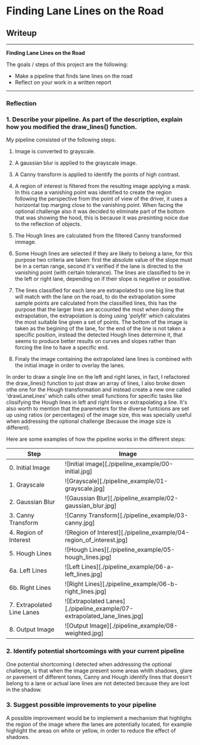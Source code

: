 # **Finding Lane Lines on the Road** 

## Writeup

---

**Finding Lane Lines on the Road**

The goals / steps of this project are the following:
* Make a pipeline that finds lane lines on the road
* Reflect on your work in a written report

[Example of found lanes]: ./test_images_output/solidWhiteCurve.jpg "Example of found lanes"

---

### Reflection

### 1. Describe your pipeline. As part of the description, explain how you modified the draw_lines() function.


My pipeline consisted of the following steps:

1. Image is converted to grayscale.

2. A gaussian blur is applied to the grayscale image.

3. A Canny transform is applied to identify the points of high contrast.

4. A region of interest is filtered from the resulting image applying a mask. In this case a vanishing point was identified to create the region following the perspective from the point of view of the driver, it uses a horizontal top marging close to the vanishing point. When facing the optional challenge also it was decided to eliminate part of the bottom that was showing the hood, this is because it was presinting noice due to the reflection of objects.

5. The Hough lines are calculated from the filtered Canny transformed immage.

6. Some Hough lines are selected if they are likely to belong a lane, for this purpose two criteria are taken: first the absolute value of the slope must be in a certan range, second it's verified if the lane is directed to the vanishing point (with certain tolerance). The lines are classified to be in the left or right lane, depending on if their slope is negative or possitive.

7. The lines classified for each lane are extrapolated to one big line that will match with the lane on the road, to do the extrapolation some sample points are calculated from the classified lines, this has the purpose that the larger lines are accounted the most when doing the extrapolation, the extrapolation is doing using 'polyfit' which calculates the most suitable line given a set of points. The bottom of the image is taken as the begining of the lane, for the end of the line is not taken a specific position, instead the detected Hough lines determine it, that seems to produce better results on curves and slopes rather than forcing the line to have a specific end.

8. Finaly the image containing the extrapolated lane lines is combined with the initial image in order to overlay the lanes.
 

In order to draw a single line on the left and right lanes, in fact, I refactored the draw_lines() function to just draw an array of lines, I also broke down othe one for the Hough transformation and instead create a new one called 'drawLaneLines' which calls other small functions for specific tasks like clissifying the Hough lines in left and right lines or extrapolating a line. It's also worth to mention that the paremeters for the diverse funtcions are set up using ratios (or percentages) of the image size, this was specially useful when addressing the optional challenge (because the image size is different). 

Here are some examples of how the pipeline works in the different steps: 

Step                       | Image
-------------------------- | --------------------------
0. Initial Image           | ![Initial image][./pipeline_example/00-initial.jpg]
1. Grayscale               | ![Grayscale][./pipeline_example/01-grayscale.jpg]
2. Gaussian Blur           | ![Gaussian Blur][./pipeline_example/02-gaussian_blur.jpg]
3. Canny Transform         | ![Canny Transform][./pipeline_example/03-canny.jpg]
4. Region of Interest      | ![Region of Interest][./pipeline_example/04-region_of_interest.jpg]
5. Hough Lines             | ![Hough Lines][./pipeline_example/05-hough_lines.jpg]
6a. Left Lines             | ![Left Lines][./pipeline_example/06-a-left_lines.jpg]
6b. Right Lines            | ![Right Lines][./pipeline_example/06-b-right_lines.jpg]
7. Extrapolated Line Lanes | ![Extrapolated Lanes][./pipeline_example/07-extrapolated_lane_lines.jpg]
8. Output Image            | ![Output Image][./pipeline_example/08-weighted.jpg]



### 2. Identify potential shortcomings with your current pipeline


One potential shortcoming I detected when addressing the optional challenge, is that when the image present some areas whith shadows, glare or pavement of different tones, Canny and Hough identify lines that doesn't belong to a lane or actual lane lines are not detected because they are lost in the shadow.


### 3. Suggest possible improvements to your pipeline

A possible improvement would be to implement a mechanism that highlighs the region of the image where the lanes are potentially located, for example highlight the areas on white or yellow, in order to reduce the effect of shadows.

